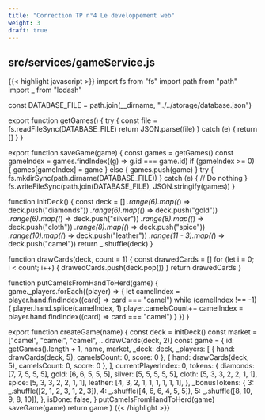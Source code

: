```yaml
---
title: "Correction TP n°4 Le developpement web"
weight: 3
draft: true
---
```


## src/services/gameService.js

{{< highlight javascript >}}
import fs from "fs"
import path from "path"
import _ from "lodash"

const DATABASE_FILE = path.join(__dirname, "../../storage/database.json")

export function getGames() {
  try {
    const file = fs.readFileSync(DATABASE_FILE)
    return JSON.parse(file)
  } catch (e) {
    return []
  }
}

export function saveGame(game) {
  const games = getGames()
  const gameIndex = games.findIndex((g) => g.id === game.id)
  if (gameIndex >= 0) {
    games[gameIndex] = game
  } else {
    games.push(game)
  }
  try {
    fs.mkdirSync(path.dirname(DATABASE_FILE))
  } catch (e) {
    // Do nothing
  }
  fs.writeFileSync(path.join(DATABASE_FILE), JSON.stringify(games))
}

function initDeck() {
  const deck = []
  _.range(6).map((_) => deck.push("diamonds"))
  _.range(6).map((_) => deck.push("gold"))
  _.range(6).map((_) => deck.push("silver"))
  _.range(8).map((_) => deck.push("cloth"))
  _.range(8).map((_) => deck.push("spice"))
  _.range(10).map((_) => deck.push("leather"))
  _.range(11 - 3).map((_) => deck.push("camel"))
  return _.shuffle(deck)
}

function drawCards(deck, count = 1) {
  const drawedCards = []
  for (let i = 0; i < count; i++) {
    drawedCards.push(deck.pop())
  }
  return drawedCards
}

function putCamelsFromHandToHerd(game) {
  game._players.forEach((player) => {
    let camelIndex = player.hand.findIndex((card) => card === "camel")
    while (camelIndex !== -1) {
      player.hand.splice(camelIndex, 1)
      player.camelsCount++
      camelIndex = player.hand.findIndex((card) => card === "camel")
    }
  })
}

export function createGame(name) {
  const deck = initDeck()
  const market = ["camel", "camel", "camel", ...drawCards(deck, 2)]
  const game = {
    id: getGames().length + 1,
    name,
    market,
    _deck: deck,
    _players: [
      { hand: drawCards(deck, 5), camelsCount: 0, score: 0 },
      { hand: drawCards(deck, 5), camelsCount: 0, score: 0 },
    ],
    currentPlayerIndex: 0,
    tokens: {
      diamonds: [7, 7, 5, 5, 5],
      gold: [6, 6, 5, 5, 5],
      silver: [5, 5, 5, 5, 5],
      cloth: [5, 3, 3, 2, 2, 1, 1],
      spice: [5, 3, 3, 2, 2, 1, 1],
      leather: [4, 3, 2, 1, 1, 1, 1, 1, 1],
    },
    _bonusTokens: {
      3: _.shuffle([2, 1, 2, 3, 1, 2, 3]),
      4: _.shuffle([4, 6, 6, 4, 5, 5]),
      5: _.shuffle([8, 10, 9, 8, 10]),
    },
    isDone: false,
  }
  putCamelsFromHandToHerd(game)
  saveGame(game)
  return game
}
{{< /highlight >}}
